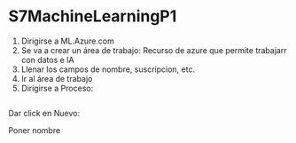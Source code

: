 # S7MachineLearningP1
1. Dirigirse a ML.Azure.com
2. Se va a crear un área de trabajo: Recurso de azure que permite trabajarr con datos e IA
3. Llenar los campos de nombre, suscripcion, etc.
4. Ir al área de trabajo
5. Dirigirse a Proceso:

![]()

Dar click en Nuevo: ![]()


Poner nombre

